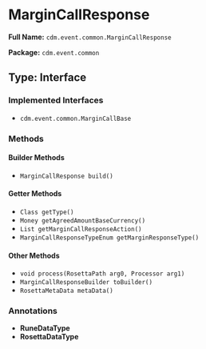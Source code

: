 # MarginCallResponse

**Full Name:** `cdm.event.common.MarginCallResponse`

**Package:** `cdm.event.common`

## Type: Interface

### Implemented Interfaces

- `cdm.event.common.MarginCallBase`

### Methods

#### Builder Methods

- `MarginCallResponse build()`

#### Getter Methods

- `Class getType()`
- `Money getAgreedAmountBaseCurrency()`
- `List getMarginCallResponseAction()`
- `MarginCallResponseTypeEnum getMarginResponseType()`

#### Other Methods

- `void process(RosettaPath arg0, Processor arg1)`
- `MarginCallResponseBuilder toBuilder()`
- `RosettaMetaData metaData()`

### Annotations

- **RuneDataType**
- **RosettaDataType**

